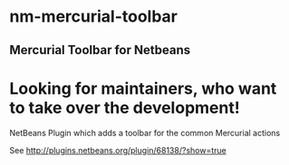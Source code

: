 # nm-mercurial-toolbar
## Mercurial Toolbar for Netbeans

# Looking for maintainers, who want to take over the development!

NetBeans Plugin which adds a toolbar for the common Mercurial actions

See http://plugins.netbeans.org/plugin/68138/?show=true
